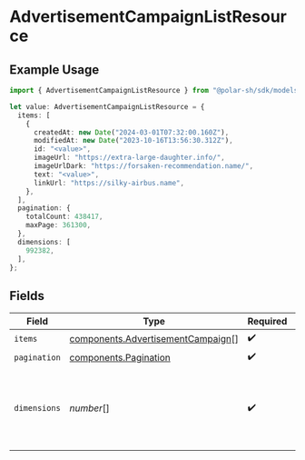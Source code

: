 # AdvertisementCampaignListResource

## Example Usage

```typescript
import { AdvertisementCampaignListResource } from "@polar-sh/sdk/models/components";

let value: AdvertisementCampaignListResource = {
  items: [
    {
      createdAt: new Date("2024-03-01T07:32:00.160Z"),
      modifiedAt: new Date("2023-10-16T13:56:30.312Z"),
      id: "<value>",
      imageUrl: "https://extra-large-daughter.info/",
      imageUrlDark: "https://forsaken-recommendation.name/",
      text: "<value>",
      linkUrl: "https://silky-airbus.name",
    },
  ],
  pagination: {
    totalCount: 438417,
    maxPage: 361300,
  },
  dimensions: [
    992382,
  ],
};
```

## Fields

| Field                                                                                  | Type                                                                                   | Required                                                                               | Description                                                                            |
| -------------------------------------------------------------------------------------- | -------------------------------------------------------------------------------------- | -------------------------------------------------------------------------------------- | -------------------------------------------------------------------------------------- |
| `items`                                                                                | [components.AdvertisementCampaign](../../models/components/advertisementcampaign.md)[] | :heavy_check_mark:                                                                     | N/A                                                                                    |
| `pagination`                                                                           | [components.Pagination](../../models/components/pagination.md)                         | :heavy_check_mark:                                                                     | N/A                                                                                    |
| `dimensions`                                                                           | *number*[]                                                                             | :heavy_check_mark:                                                                     | The dimensions (width, height) in pixels of the advertisement images.                  |